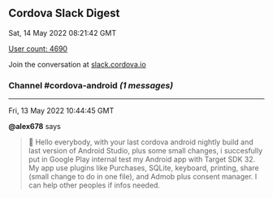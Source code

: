 ## Cordova Slack Digest
Sat, 14 May 2022 08:21:42 GMT

[User count: 4690](https://cordova.slack.com/)


Join the conversation at [slack.cordova.io](http://slack.cordova.io/)

### __Channel #cordova-android__ _(1 messages)_
---

Fri, 13 May 2022 10:44:45 GMT

__@alex678__ says 
> 💯 Hello everybody, with your last cordova android nightly build and last version of Android Studio, plus some small changes, i succesfully put in Google Play internal test my Android app with Target SDK 32. My app use plugins like Purchases, SQLite, keyboard, printing, share (small change to do in one file), and Admob plus consent manager. I can help other peoples if infos needed.
> 
